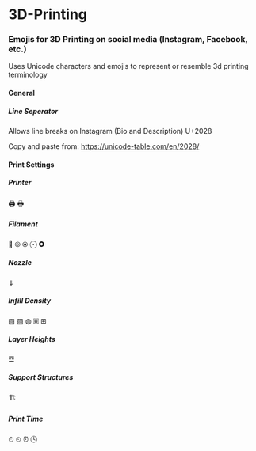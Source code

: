 # 3D-Printing

### Emojis for 3D Printing on social media (Instagram, Facebook, etc.)
Uses Unicode characters and emojis to represent or resemble 3d printing terminology
#### General
##### Line Seperator
Allows line breaks on Instagram (Bio and Description)
U+2028

Copy and paste from:
https://unicode-table.com/en/2028/
#### Print Settings
##### Printer
🖨
🖶

##### Filament
🧵
⦾
⦿
⨀
🞉
##### Nozzle
⇓

##### Infill Density
▧
▨
◍
🞖
⊞
##### Layer Heights
☲
##### Support Structures
🏗
##### Print Time
⏱
⏲
⏰
🕓
